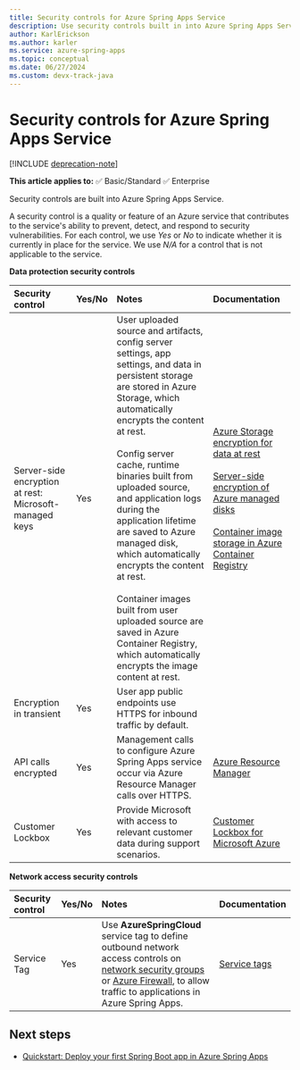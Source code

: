 ```yaml
---
title: Security controls for Azure Spring Apps Service
description: Use security controls built in into Azure Spring Apps Service.
author: KarlErickson
ms.author: karler
ms.service: azure-spring-apps
ms.topic: conceptual
ms.date: 06/27/2024
ms.custom: devx-track-java
---
```


# Security controls for Azure Spring Apps Service

[!INCLUDE [deprecation-note](../includes/deprecation-note.md)]

**This article applies to:** ✅ Basic/Standard ✅ Enterprise

Security controls are built into Azure Spring Apps Service.

A security control is a quality or feature of an Azure service that contributes to the service's ability to prevent, detect, and respond to security vulnerabilities.  For each control, we use *Yes* or *No* to indicate whether it is currently in place for the service.  We use *N/A* for a control that is not applicable to the service.

**Data protection security controls**

| Security control | Yes/No | Notes | Documentation |
|:-------------|:-------|:-------------------------------|:----------------------|
| Server-side encryption at rest: Microsoft-managed keys | Yes | User uploaded source and artifacts, config server settings, app settings, and data in persistent storage are stored in Azure Storage, which automatically encrypts the content at rest.<br><br>Config server cache, runtime binaries built from uploaded source, and application logs during the application lifetime are saved to Azure managed disk, which automatically encrypts the content at rest.<br><br>Container images built from user uploaded source are saved in Azure Container Registry, which automatically encrypts the image content at rest. | [Azure Storage encryption for data at rest](../../storage/common/storage-service-encryption.md)<br><br>[Server-side encryption of Azure managed disks](/azure/virtual-machines/disk-encryption)<br><br>[Container image storage in Azure Container Registry](/azure/container-registry/container-registry-storage) |
| Encryption in transient | Yes | User app public endpoints use HTTPS for inbound traffic by default. |  |
| API calls encrypted | Yes | Management calls to configure Azure Spring Apps service occur via Azure Resource Manager calls over HTTPS. | [Azure Resource Manager](../../azure-resource-manager/index.yml) |
| Customer Lockbox | Yes | Provide Microsoft with access to relevant customer data during support scenarios. | [Customer Lockbox for Microsoft Azure](../../security/fundamentals/customer-lockbox-overview.md)

**Network access security controls**

| Security control | Yes/No | Notes | Documentation |
|:-------------|:-------|:-------------------------------|:----------------------|
| Service Tag | Yes | Use **AzureSpringCloud** service tag to define outbound network access controls on [network security groups](../../virtual-network/network-security-groups-overview.md#security-rules) or [Azure Firewall](../../firewall/service-tags.md), to allow traffic to applications in Azure Spring Apps. | [Service tags](../../virtual-network/service-tags-overview.md) |

## Next steps

* [Quickstart: Deploy your first Spring Boot app in Azure Spring Apps](./quickstart.md)
